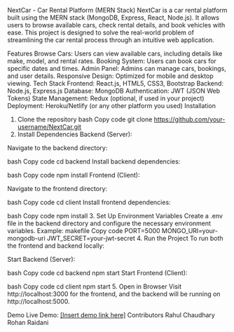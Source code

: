 NextCar - Car Rental Platform (MERN Stack)
NextCar is a car rental platform built using the MERN stack (MongoDB, Express, React, Node.js). It allows users to browse available cars, check rental details, and book vehicles with ease. This project is designed to solve the real-world problem of streamlining the car rental process through an intuitive web application.

Features
Browse Cars: Users can view available cars, including details like make, model, and rental rates.
Booking System: Users can book cars for specific dates and times.
Admin Panel: Admins can manage cars, bookings, and user details.
Responsive Design: Optimized for mobile and desktop viewing.
Tech Stack
Frontend: React.js, HTML5, CSS3, Bootstrap
Backend: Node.js, Express.js
Database: MongoDB
Authentication: JWT (JSON Web Tokens)
State Management: Redux (optional, if used in your project)
Deployment: Heroku/Netlify (or any other platform you used)
Installation
1. Clone the repository
bash
Copy code
git clone https://github.com/your-username/NextCar.git
2. Install Dependencies
Backend (Server):

Navigate to the backend directory:

bash
Copy code
cd backend
Install backend dependencies:

bash
Copy code
npm install
Frontend (Client):

Navigate to the frontend directory:

bash
Copy code
cd client
Install frontend dependencies:

bash
Copy code
npm install
3. Set Up Environment Variables
Create a .env file in the backend directory and configure the necessary environment variables. 
Example:
makefile
Copy code
PORT=5000
MONGO_URI=your-mongodb-uri
JWT_SECRET=your-jwt-secret
4. Run the Project
To run both the frontend and backend locally:

Start Backend (Server):

bash
Copy code
cd backend
npm start
Start Frontend (Client):

bash
Copy code
cd client
npm start
5. Open in Browser
Visit http://localhost:3000 for the frontend, and the backend will be running on http://localhost:5000.

Demo
Live Demo: [[Insert demo link here]](https://car-rental-rust-mu.vercel.app/)
Contributors
Rahul Chaudhary
Rohan Raidani
